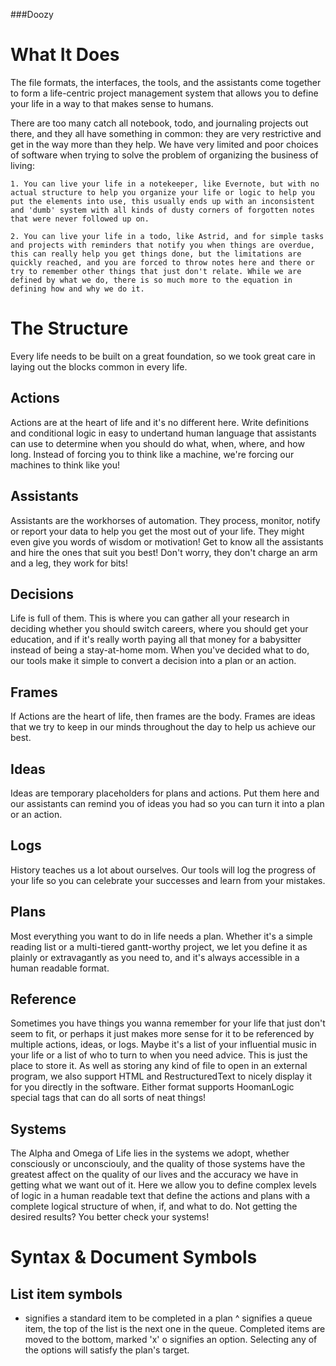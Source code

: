 ###Doozy

What It Does
============

The file formats, the interfaces, the tools, and the assistants come together to form a life-centric project management system that allows you to define your life in a way to that makes sense to humans.

There are too many catch all notebook, todo, and journaling projects out there, and they all have something in common: they are very restrictive and get in the way more than they help. We have very limited and poor choices of software when trying to solve the problem of organizing the business of living:

    1. You can live your life in a notekeeper, like Evernote, but with no actual structure to help you organize your life or logic to help you put the elements into use, this usually ends up with an inconsistent and 'dumb' system with all kinds of dusty corners of forgotten notes that were never followed up on.

    2. You can live your life in a todo, like Astrid, and for simple tasks and projects with reminders that notify you when things are overdue, this can really help you get things done, but the limitations are quickly reached, and you are forced to throw notes here and there or try to remember other things that just don't relate. While we are defined by what we do, there is so much more to the equation in defining how and why we do it.

The Structure
=============

Every life needs to be built on a great foundation, so we took great care in laying out the blocks common in every life.

Actions
-------

Actions are at the heart of life and it's no different here. Write definitions and conditional logic in easy to undertand human language that assistants can use to determine when you should do what, when, where, and how long. Instead of forcing you to think like a machine, we're forcing our machines to think like you!

Assistants
----------

Assistants are the workhorses of automation. They process, monitor, notify or report your data to help you get the most out of your life. They might even give you words of wisdom or motivation! Get to know all the assistants and hire the ones that suit you best! Don't worry, they don't charge an arm and a leg, they work for bits!

Decisions
---------

Life is full of them. This is where you can gather all your research in deciding whether you should switch careers, where you should get your education, and if it's really worth paying all that money for a babysitter instead of being a stay-at-home mom. When you've decided what to do, our tools make it simple to convert a decision into a plan or an action.

Frames
------

If Actions are the heart of life, then frames are the body. Frames are ideas that we try to keep in our minds throughout the day to help us achieve our best.

Ideas
-----

Ideas are temporary placeholders for plans and actions. Put them here and our assistants can remind you of ideas you had so you can turn it into a plan or an action. 

Logs
----

History teaches us a lot about ourselves. Our tools will log the progress of your life so you can celebrate your successes and learn from your mistakes.

Plans
-----

Most everything you want to do in life needs a plan. Whether it's a simple reading list or a multi-tiered gantt-worthy project, we let you define it as plainly or extravagantly as you need to, and it's always accessible in a human readable format.

Reference
---------

Sometimes you have things you wanna remember for your life that just don't seem to fit, or perhaps it just makes more sense for it to be referenced by multiple actions, ideas, or logs. Maybe it's a list of your influential music in your life or a list of who to turn to when you need advice. This is just the place to store it. As well as storing any kind of file to open in an external program, we also support HTML and RestructuredText to nicely display it for you directly in the software. Either format supports HoomanLogic special tags that can do all sorts of neat things!

Systems
-------

The Alpha and Omega of Life lies in the systems we adopt, whether consciously or unconsciouly, and the quality of those systems have the greatest affect on the quality of our lives and the accuracy we have in getting what we want out of it. Here we allow you to define complex levels of logic in a human readable text that define the actions and plans with a complete logical structure of when, if, and what to do. Not getting the desired results? You better check your systems!

Syntax & Document Symbols
=========================

List item symbols
-----------------

- signifies a standard item to be completed in a plan
^ signifies a queue item, the top of the list is the next one in the queue. Completed items are moved to the bottom, marked 'x'
o signifies an option. Selecting any of the options will satisfy the plan's target.
